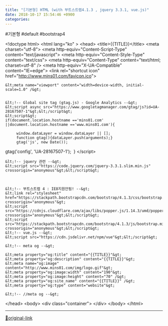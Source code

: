 ```yaml
---
title: "[기본형] HTML (with 부트스트랩4.1.3 , jquery 3.3.1, vue.js)"
date: 2018-10-17 15:54:46 +0900
categories: 
---
```

  

#기본형 #default #bootstrap4
  

&lt;!doctype html&gt;
&lt;html lang="ko" &gt;
&lt;head&gt;
	&lt;title&gt;{{TITLE}}&lt;/title&gt;
	&lt;meta charset="utf-8"&gt;
	&lt;meta http-equiv="Content-Script-Type" content="text/javascript"&gt;
	&lt;meta http-equiv="Content-Style-Type" content="text/css"&gt;
	&lt;meta http-equiv="Content-Type" content="text/html; charset=utf-8" /&gt;
	&lt;meta http-equiv="X-UA-Compatible" content="IE=edge"&gt;
	&lt;link rel="shortcut icon" href="http://www.mins01.com/favicon.ico"&gt;	

	&lt;meta name="viewport" content="width=device-width, initial-scale=1.0" /&gt;
  

	&lt;!-- Global site tag (gtag.js) - Google Analytics --&gt; 
	&lt;script async src="https://www.googletagmanager.com/gtag/js?id=UA-28167507-1"&gt;&lt;/script&gt; 
	&lt;script&gt;
	if(document.location.hostname =='mins01.com' ||document.location.hostname =='www.mins01.com'){

		 window.dataLayer = window.dataLayer || []; 
		 function gtag(){dataLayer.push(arguments);} 
		 gtag('js', new Date());

  gtag('config', 'UA-28167507-1'); 
	}
	&lt;/script&gt; 
	
  

	&lt;!-- jquery 관련 --&gt;
	&lt;script src="https://code.jquery.com/jquery-3.3.1.slim.min.js" crossorigin="anonymous"&gt;&lt;/script&gt;  
  
  

	&lt;!-- 부트스트랩 4 : IE8지원안됨! --&gt;
	&lt;link rel="stylesheet" href="https://stackpath.bootstrapcdn.com/bootstrap/4.1.3/css/bootstrap.min.css" crossorigin="anonymous"&gt; 
	&lt;script src="https://cdnjs.cloudflare.com/ajax/libs/popper.js/1.14.3/umd/popper.min.js" crossorigin="anonymous"&gt;&lt;/script&gt; 
	&lt;script src="https://stackpath.bootstrapcdn.com/bootstrap/4.1.3/js/bootstrap.min.js" crossorigin="anonymous"&gt;&lt;/script&gt;
	&lt;!-- vue.js --&gt;
	&lt;script src="https://cdn.jsdelivr.net/npm/vue"&gt;&lt;/script&gt;
	
	&lt;!-- meta og --&gt;
	
	&lt;meta property="og:title" content="{{TITLE}}"&gt;
	&lt;meta property="og:description" content="{{TITLE}}"&gt;
	&lt;meta name="og:image" content="http://www.mins01.com/img/logo.gif"&gt;
	&lt;meta property="og:image:width" content="190"&gt;
	&lt;meta property="og:image:height" content="70" /&gt;
	&lt;meta property="og:site_name" content="{{TITLE}}" /&gt;
	&lt;meta property="og:type" content="website"&gt;
	
	&lt;!-- //meta og --&gt;
	
	
&lt;/head&gt;
&lt;body&gt;
	&lt;div class="container"&gt;
	&lt;/div&gt;
&lt;/body&gt;
&lt;/html&gt;





***
[🔗original-link](http://www.mins01.com/mh/tech/read/1205)
